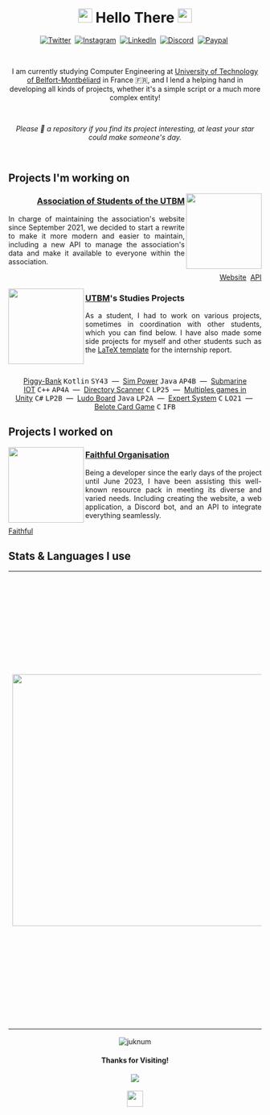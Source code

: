 <h1 align="center">
<img src="https://lumiere-a.akamaihd.net/v1/images/image_24de51ea.gif" height="28">
Hello There
<img src="https://lumiere-a.akamaihd.net/v1/images/image_24de51ea.gif" height="28">
</h1>

<p align="center">
 <a href="https://twitter.com/Juknum_"><img alt="Twitter" src="https://img.shields.io/badge/Twitter-1DA1F2?style=for-the-badge&logo=twitter&logoColor=white"></a>&nbsp;
 <a href="mailto:contact@juknum.fr"><img alt="Instagram" src="https://img.shields.io/badge/Email-0096aa?style=for-the-badge&logo=gmail&logoColor=white"></a>&nbsp;
 <a href="https://www.linkedin.com/in/juknum"><img alt="LinkedIn" src="https://img.shields.io/badge/LinkedIn-0077B5?style=for-the-badge&logo=linkedin&logoColor=white"></a>&nbsp;
 <a href="https://discordapp.com/users/207471947662098432"><img alt="Discord" src="https://img.shields.io/badge/Discord-525DDB?style=for-the-badge&logo=discord&logoColor=white"></a>&nbsp;
 <a href="https://paypal.me/jlcnst"><img alt="Paypal" src="https://img.shields.io/badge/PayPal-00457C?style=for-the-badge&logo=paypal&logoColor=white"></a>&nbsp;
</p>

<br>

<p align="center">
I am currently studying Computer Engineering at <a href="https://www.utbm.fr/">University of Technology of Belfort-Montbéliard</a> in France 🇫🇷, and I lend a helping hand in developing all kinds of projects, whether it's a simple script or a much more complex entity!
</p>
<br>
<p align="center"><em>Please 🌟 a repository if you find its project interesting, at least your star could make someone's day.</em></p>

<br>

## Projects I'm working on

<img src="https://avatars.githubusercontent.com/u/4517438" align="right" height="150">

<h3 align="right"><a href="https://ae.utbm.fr">Association of Students of the UTBM</a></h3>
<p align="justify">
In charge of maintaining the association's website since September 2021, we decided to start a rewrite to make it more modern and easier to maintain, including a new API to manage the association's data and make it available to everyone within the association.
</p>

<p align="right">
 <a href="https://github.com/ae-utbm/sith4">Website</a>&nbsp;
 <a href="">API</a>
</p>

<img src="https://github.com/Juknum/Juknum/assets/49886317/f44d7936-4048-4ebc-8036-37799c80fbec" align="left" width="150">

<h3 align="left"><a href="https://utbm.fr">UTBM</a>'s Studies Projects</h3>
<p align="justify">
As a student, I had to work on various projects, sometimes in coordination with other students, which you can find below. I have also made some side projects for myself and other students such as the <a href="https://github.com/Juknum/UTBM-Internship-Report">LaTeX template</a> for the internship report.
</p>

<br>
<p align="center">
 <a href="https://github.com/Juknum/Piggy-Bank">Piggy-Bank</a>&nbsp;<kbd>Kotlin</kbd>&nbsp;<kbd>SY43</kbd>&nbsp;&nbsp;—&nbsp;
 <a href="https://github.com/CyrilleStr/SimPower">Sim Power</a>&nbsp;<kbd>Java</kbd>&nbsp;<kbd>AP4B</kbd>&nbsp;&nbsp;—&nbsp;
 <a href="https://github.com/Juknum/ChouMarin">Submarine IOT</a>&nbsp;<kbd>C++</kbd>&nbsp;<kbd>AP4A</kbd>&nbsp;&nbsp;—&nbsp;
 <a href="https://github.com/Juknum/Directory-Scanner">Directory Scanner</a>&nbsp;<kbd>C</kbd>&nbsp;<kbd>LP25</kbd>&nbsp;&nbsp;—&nbsp;
 <a href="https://github.com/Juknum/Multi-Games-in-Unity">Multiples games in Unity</a>&nbsp;<kbd>C#</kbd>&nbsp;<kbd>LP2B</kbd>&nbsp;&nbsp;—&nbsp;
 <a href="https://github.com/Juknum/Ludo-Board">Ludo Board</a>&nbsp;<kbd>Java</kbd>&nbsp;<kbd>LP2A</kbd>&nbsp;&nbsp;—&nbsp;
 <a href="https://github.com/Juknum/Systeme-Expert">Expert System</a>&nbsp;<kbd>C</kbd>&nbsp;<kbd>LO21</kbd>&nbsp;&nbsp;—&nbsp;
 <a href="https://github.com/Juknum/Belote">Belote Card Game</a>&nbsp;<kbd>C</kbd>&nbsp;<kbd>IFB</kbd>
</p>

## Projects I worked on

<img src="https://database.faithfulpack.net/images/branding/logos/transparent/512/plain_logo.png" align="left" height="150" >

<h3><a href="https://www.faithfulpack.net/">Faithful Organisation</a></h3>

<p align="justify">
Being a developer since the early days of the project until June 2023, I have been assisting this well-known resource pack in meeting its diverse and varied needs. Including creating the website, a web application, a Discord bot, and an API to integrate everything seamlessly.
</p>

<p align="left">
<a href="https://github.com/Faithful-Resource-Pack">Faithful</a>
</p>

## Stats & Languages I use

<table>
 <tr>
  <th>
   <picture>
    <source srcset="https://github-readme-stats.vercel.app/api/wakatime?username=Juknum&langs_count=20&theme=dark&layout=compact" media="(prefers-color-scheme: dark)"
    />
    <source srcset="https://github-readme-stats.vercel.app/api/wakatime?username=Juknum&langs_count=20&theme=light&layout=compact" media="(prefers-color-scheme: light), (prefers-color-scheme: no-preference)"
    />
    <img width="500" src="https://github-readme-stats.vercel.app/api/wakatime?username=Juknum&langs_count=20&layout=compact" />
   </picture>
  </th>
  <th>
   <picture>
    <source srcset="https://github-readme-streak-stats.herokuapp.com/?user=Juknum&theme=dark&layout=compact" media="(prefers-color-scheme: dark)" />
    <source srcset="https://github-readme-streak-stats.herokuapp.com/?user=Juknum&theme=light&layout=compact" media="(prefers-color-scheme: light), (prefers-color-scheme: no-preference)" />
    <img width="450" src="https://github-readme-streak-stats.herokuapp.com/?user=Juknum&layout=compact" />
   </picture>
   <br>
   <picture>
    <source
     srcset="https://github-readme-stats.vercel.app/api?username=Juknum&show_icons=true&theme=dark&hide_title=true&layout=compact"
     media="(prefers-color-scheme: dark)" />
    <source
     srcset="https://github-readme-stats.vercel.app/api?username=Juknum&show_icons=true&theme=light&hide_title=true&layout=compact"
     media="(prefers-color-scheme: light), (prefers-color-scheme: no-preference)" />
    <img width="450" src="https://github-readme-stats.vercel.app/api?username=Juknum&show_icons=true&hide_title=true" />
   </picture>
  </th>
 </tr>
</table>

<p align="center">
 <img src="https://wakatime.com/badge/user/09f02cd5-cd5e-406e-8cde-3fe372acff3c.svg?style=for-the-badge" alt="juknum" />
</p>

<h4 align="center">Thanks for Visiting!</h4>
<p align="center">
 <img src="https://profile-counter.glitch.me/Juknum/count.svg">
 <br/><br/>
 <img height="32" src="https://images-ext-2.discordapp.net/external/T6Cv-e0Xpc42I5VAV-G8wYCqt7mgI4ewjEWmtwDq4iU/https/cdn.discordapp.com/emojis/799357507126427699">
</p>
